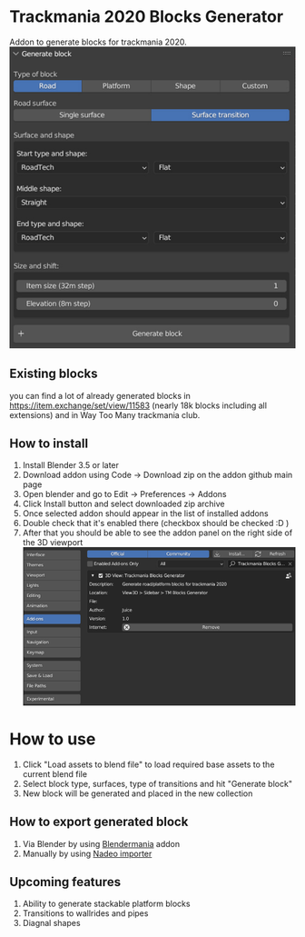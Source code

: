 # Trackmania 2020 Blocks Generator
Addon to generate blocks for trackmania 2020. 
![addon image](readme/addon.jpg)

## Existing blocks
you can find a lot of already generated blocks in https://item.exchange/set/view/11583 (nearly 18k blocks including all extensions) and in Way Too Many trackmania club.

## How to install
1. Install Blender 3.5 or later
2. Download addon using Code -> Download zip on the addon github main page
3. Open blender and go to Edit -> Preferences -> Addons
4. Click Install button and select downloaded zip archive
5. Once selected addon should appear in the list of installed addons
6. Double check that it's enabled there (checkbox should be checked :D )
7. After that you should be able to see the addon panel on the right side of the 3D viewport
![addon image](readme/blender-settings.jpg)

# How to use
1. Click "Load assets to blend file" to load required base assets to the current blend file
2. Select block type, surfaces, type of transitions and hit "Generate block"
3. New block will be generated and placed in the new collection

## How to export generated block
1. Via Blender by using [Blendermania](https://github.com/skyslide22/blendermania-addon) addon
2. Manually by using [Nadeo importer](https://doc.trackmania.com/create/nadeo-importer/)

## Upcoming features
1. Ability to generate stackable platform blocks
2. Transitions to wallrides and pipes
3. Diagnal shapes